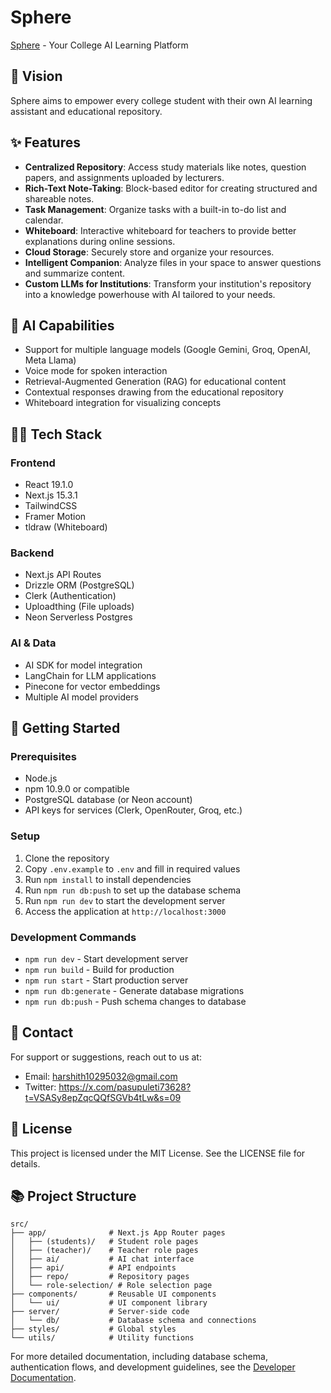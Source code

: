 # Sphere

[Sphere](https://www.sphereai.me/) - Your College AI Learning Platform

## 🌟 Vision

Sphere aims to empower every college student with their own AI learning assistant and educational repository.

## ✨ Features

- **Centralized Repository**: Access study materials like notes, question papers, and assignments uploaded by lecturers.
- **Rich-Text Note-Taking**: Block-based editor for creating structured and shareable notes.
- **Task Management**: Organize tasks with a built-in to-do list and calendar.
- **Whiteboard**: Interactive whiteboard for teachers to provide better explanations during online sessions.
- **Cloud Storage**: Securely store and organize your resources.
- **Intelligent Companion**: Analyze files in your space to answer questions and summarize content.
- **Custom LLMs for Institutions**: Transform your institution's repository into a knowledge powerhouse with AI tailored to your needs.

## 🧠 AI Capabilities

- Support for multiple language models (Google Gemini, Groq, OpenAI, Meta Llama)
- Voice mode for spoken interaction
- Retrieval-Augmented Generation (RAG) for educational content
- Contextual responses drawing from the educational repository
- Whiteboard integration for visualizing concepts

## 👨‍💻 Tech Stack

### Frontend
- React 19.1.0
- Next.js 15.3.1
- TailwindCSS
- Framer Motion
- tldraw (Whiteboard)

### Backend
- Next.js API Routes
- Drizzle ORM (PostgreSQL)
- Clerk (Authentication)
- Uploadthing (File uploads)
- Neon Serverless Postgres

### AI & Data
- AI SDK for model integration
- LangChain for LLM applications
- Pinecone for vector embeddings
- Multiple AI model providers

## 🚀 Getting Started

### Prerequisites
- Node.js
- npm 10.9.0 or compatible
- PostgreSQL database (or Neon account)
- API keys for services (Clerk, OpenRouter, Groq, etc.)

### Setup
1. Clone the repository
2. Copy `.env.example` to `.env` and fill in required values
3. Run `npm install` to install dependencies
4. Run `npm run db:push` to set up the database schema
5. Run `npm run dev` to start the development server
6. Access the application at `http://localhost:3000`

### Development Commands
- `npm run dev` - Start development server
- `npm run build` - Build for production
- `npm run start` - Start production server
- `npm run db:generate` - Generate database migrations
- `npm run db:push` - Push schema changes to database

## 📩 Contact

For support or suggestions, reach out to us at:

- Email: harshith10295032@gmail.com
- Twitter: https://x.com/pasupuleti73628?t=VSASy8epZqcQQfSGVb4tLw&s=09

## 📝 License
This project is licensed under the MIT License. See the LICENSE file for details.

## 📚 Project Structure

```
src/
├── app/              # Next.js App Router pages
│   ├── (students)/   # Student role pages
│   ├── (teacher)/    # Teacher role pages
│   ├── ai/           # AI chat interface
│   ├── api/          # API endpoints
│   ├── repo/         # Repository pages
│   └── role-selection/ # Role selection page
├── components/       # Reusable UI components
│   └── ui/           # UI component library
├── server/           # Server-side code
│   └── db/           # Database schema and connections
├── styles/           # Global styles
└── utils/            # Utility functions
```

For more detailed documentation, including database schema, authentication flows, 
and development guidelines, see the [Developer Documentation](./docs/developer-guide.md).
